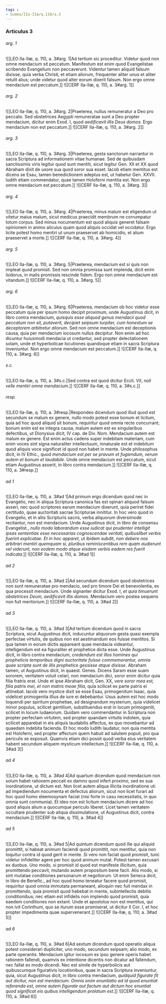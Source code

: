 ```yaml
---
tags : 
- Summa/IIa-IIæ/q.110/a.3
---
```


### Articulus 3

###### arg. 1
![[LEO IIa-IIæ, q. 110, a. 3#arg. 1|Ad tertium sic proceditur. Videtur quod non omne mendacium sit peccatum. Manifestum est enim quod Evangelistae scribendo Evangelium non peccaverunt. Videntur tamen aliquid falsum dixisse, quia verba Christi, et etiam aliorum, frequenter aliter unus et aliter retulit alius; unde videtur quod alter eorum dixerit falsum. Non ergo omne mendacium est peccatum.]]
![[CERF IIa-IIæ, q. 110, a. 3#arg. 1]]

###### arg. 2
![[LEO IIa-IIæ, q. 110, a. 3#arg. 2|Praeterea, nullus remuneratur a Deo pro peccato. Sed obstetrices Aegypti remuneratae sunt a Deo propter mendacium, dicitur enim Exod. I, quod *aedificavit illis Deus domos*. Ergo mendacium non est peccatum.]]
![[CERF IIa-IIæ, q. 110, a. 3#arg. 2]]

###### arg. 3
![[LEO IIa-IIæ, q. 110, a. 3#arg. 3|Praeterea, gesta sanctorum narrantur in sacra Scriptura ad informationem vitae humanae. Sed de quibusdam sanctissimis viris legitur quod sunt mentiti, sicut legitur Gen. XII et XX quod Abraham dixit de uxore sua quod soror sua esset. Iacob etiam mentitus est dicens se Esau, tamen benedictionem adeptus est, ut habetur Gen. XXVII. Iudith etiam commendatur, quae tamen Holoferni mentita est. Non ergo omne mendacium est peccatum.]]
![[CERF IIa-IIæ, q. 110, a. 3#arg. 3]]

###### arg. 4
![[LEO IIa-IIæ, q. 110, a. 3#arg. 4|Praeterea, minus malum est eligendum ut vitetur maius malum, sicut medicus praecidit membrum ne corrumpatur totum corpus. Sed minus nocumentum est quod aliquis generet falsam opinionem in animo alicuius quam quod aliquis occidat vel occidatur. Ergo licite potest homo mentiri ut unum praeservet ab homicidio, et alium praeservet a morte.]]
![[CERF IIa-IIæ, q. 110, a. 3#arg. 4]]

###### arg. 5
![[LEO IIa-IIæ, q. 110, a. 3#arg. 5|Praeterea, mendacium est si quis non impleat quod promisit. Sed non omnia promissa sunt implenda, dicit enim Isidorus, in malis promissis rescinde fidem. Ergo non omne mendacium est vitandum.]]
![[CERF IIa-IIæ, q. 110, a. 3#arg. 5]]

###### arg. 6
![[LEO IIa-IIæ, q. 110, a. 3#arg. 6|Praeterea, mendacium ob hoc videtur esse peccatum quia per ipsum homo decipit proximum, unde Augustinus dicit, in libro contra mendacium, *quisquis esse aliquod genus mendacii quod peccatum non sit, putaverit, decipiet seipsum turpiter, cum honestum se deceptorem arbitretur aliorum*. Sed non omne mendacium est deceptionis causa, quia per mendacium iocosum nullus decipitur. Non enim ad hoc dicuntur huiusmodi mendacia ut credantur, sed propter delectationem solam, unde et hyperbolicae locutiones quandoque etiam in sacra Scriptura inveniuntur. Non ergo omne mendacium est peccatum.]]
![[CERF IIa-IIæ, q. 110, a. 3#arg. 6]]

###### s.c.
![[LEO IIa-IIæ, q. 110, a. 3#s.c.|Sed contra est quod dicitur Eccli. VII, *noli velle mentiri omne mendacium*.]]
![[CERF IIa-IIæ, q. 110, a. 3#s.c.]]

###### resp.
![[LEO IIa-IIæ, q. 110, a. 3#resp.|Respondeo dicendum quod illud quod est secundum se malum ex genere, nullo modo potest esse bonum et licitum, quia ad hoc quod aliquid sit bonum, requiritur quod omnia recte concurrant; bonum enim est ex integra causa, malum autem est ex singularibus defectibus, ut Dionysius dicit, IV cap. de Div. Nom. Mendacium autem est malum ex genere. Est enim actus cadens super indebitam materiam, cum enim voces sint signa naturaliter intellectuum, innaturale est et indebitum quod aliquis voce significet id quod non habet in mente. Unde philosophus dicit, in IV Ethic., quod *mendacium est per se pravum et fugiendum, verum autem et bonum et laudabile*. Unde omne mendacium est peccatum, sicut etiam Augustinus asserit, in libro contra mendacium.]]
![[CERF IIa-IIæ, q. 110, a. 3#resp.]]

###### ad 1
![[LEO IIa-IIæ, q. 110, a. 3#ad 1|Ad primum ergo dicendum quod nec in Evangelio, nec in aliqua Scriptura canonica fas est opinari aliquod falsum asseri, nec quod scriptores earum mendacium dixerunt, quia periret fidei certitudo, quae auctoritati sacrae Scripturae innititur. In hoc vero quod in Evangelio, et in aliis Scripturis sacris, verba aliquorum diversimode recitantur, non est mendacium. Unde Augustinus dicit, in libro de consensu Evangelist., *nullo modo laborandum esse iudicat qui prudenter intelligit ipsas sententias esse necessarias cognoscendae veritati, quibuslibet verbis fuerint explicatae. Et in hoc apparet*, ut ibidem subdit, *non debere nos arbitrari mentiri quemquam si, pluribus reminiscentibus rem quam audierunt vel viderunt, non eodem modo atque eisdem verbis eadem res fuerit indicata*.]]
![[CERF IIa-IIæ, q. 110, a. 3#ad 1]]

###### ad 2
![[LEO IIa-IIæ, q. 110, a. 3#ad 2|Ad secundum dicendum quod obstetrices non sunt remuneratae pro mendacio, sed pro timore Dei et benevolentia, ex qua processit mendacium. Unde signanter dicitur Exod. I, *et quia timuerunt obstetrices Deum, aedificavit illis domos*. Mendacium vero postea sequens non fuit meritorium.]]
![[CERF IIa-IIæ, q. 110, a. 3#ad 2]]

###### ad 3
![[LEO IIa-IIæ, q. 110, a. 3#ad 3|Ad tertium dicendum quod in sacra Scriptura, sicut Augustinus dicit, inducuntur aliquorum gesta quasi exempla perfectae virtutis, de quibus non est aestimandum eos fuisse mentitos. Si qua tamen in eorum dictis appareant quae mendacia videantur, intelligendum est ea figuraliter et prophetice dicta esse. Unde Augustinus dicit, in libro contra mendacium, *credendum est illos homines qui propheticis temporibus digni auctoritate fuisse commemorantur, omnia quae scripta sunt de illis prophetice gessisse atque dixisse*. Abraham tamen, ut Augustinus dicit, in quaest. Genes. Dicens Saram esse suam sororem, veritatem voluit celari, non mendacium dici, soror enim dicitur quia filia fratris erat. Unde et ipse Abraham dicit, Gen. XX, *vere soror mea est, filia patris mei, et non matris meae filia*, quia scilicet ex parte patris ei attinebat. Iacob vero mystice dixit se esse Esau, primogenitum Isaac, quia videlicet primogenita illius de iure ei debebantur. Usus autem est hoc modo loquendi per spiritum prophetiae, ad designandum mysterium, quia videlicet minor populus, scilicet gentilium, substituendus erat in locum primogeniti, scilicet in locum Iudaeorum. Quidam vero commendantur in Scriptura non propter perfectam virtutem, sed propter quandam virtutis indolem, quia scilicet apparebat in eis aliquis laudabilis affectus, ex quo movebantur ad quaedam indebita facienda. Et hoc modo Iudith laudatur, non quia mentita est Holoferni, sed propter affectum quem habuit ad salutem populi, pro qua periculis se exposuit. Quamvis etiam dici possit quod verba eius veritatem habent secundum aliquem mysticum intellectum.]]
![[CERF IIa-IIæ, q. 110, a. 3#ad 3]]

###### ad 4
![[LEO IIa-IIæ, q. 110, a. 3#ad 4|Ad quartum dicendum quod mendacium non solum habet rationem peccati ex damno quod infert proximo, sed ex sua inordinatione, ut dictum est. Non licet autem aliqua illicita inordinatione uti ad impediendum nocumenta et defectus aliorum, sicut non licet furari ad hoc quod homo eleemosynam faciat (nisi forte in casu necessitatis, in quo omnia sunt communia). Et ideo non est licitum mendacium dicere ad hoc quod aliquis alium a quocumque periculo liberet. Licet tamen veritatem occultare prudenter sub aliqua dissimulatione, ut Augustinus dicit, contra mendacium.]]
![[CERF IIa-IIæ, q. 110, a. 3#ad 4]]

###### ad 5
![[LEO IIa-IIæ, q. 110, a. 3#ad 5|Ad quintum dicendum quod ille qui aliquid promittit, si habeat animum faciendi quod promittit, non mentitur, quia non loquitur contra id quod gerit in mente. Si vero non faciat quod promisit, tunc videtur infideliter agere per hoc quod animum mutat. Potest tamen excusari ex duobus. Uno modo, si promisit id quod est manifeste illicitum, quia promittendo peccavit, mutando autem propositum bene facit. Alio modo, si sint mutatae conditiones personarum et negotiorum. Ut enim Seneca dicit, in libro de Benefic., ad hoc quod homo teneatur facere quod promisit, requiritur quod omnia immutata permaneant, alioquin nec fuit mendax in promittendo, quia promisit quod habebat in mente, subintellectis debitis conditionibus; nec etiam est infidelis non implendo quod promisit, quia eaedem conditiones non extant. Unde et apostolus non est mentitus, qui non ivit Corinthum, quo se iturum esse promiserat, ut dicitur II Cor. I, et hoc propter impedimenta quae supervenerant.]]
![[CERF IIa-IIæ, q. 110, a. 3#ad 5]]

###### ad 6
![[LEO IIa-IIæ, q. 110, a. 3#ad 6|Ad sextum dicendum quod operatio aliqua potest considerari dupliciter, uno modo, secundum seipsam; alio modo, ex parte operantis. Mendacium igitur iocosum ex ipso genere operis habet rationem fallendi, quamvis ex intentione dicentis non dicatur ad fallendum, nec fallat ex modo dicendi. Nec est simile de hyperbolicis aut quibuscumque figurativis locutionibus, quae in sacra Scriptura inveniuntur, quia, sicut Augustinus dicit, in libro contra mendacium, *quidquid figurate fit aut dicitur, non est mendacium. Omnis enim enuntiatio ad id quod enuntiat referenda est, omne autem figurate aut factum aut dictum hoc enuntiat quod significat eis quibus intelligendum prolatum est*.]]
![[CERF IIa-IIæ, q. 110, a. 3#ad 6]]

